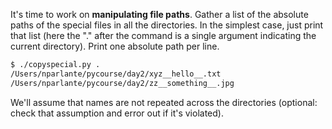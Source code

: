 It's time to work on **manipulating file paths**. Gather a list of the absolute paths of the special files in all the directories. In the simplest case, just print that list (here the "." after the command is a single argument indicating the current directory). Print one absolute path per line.
    
```bash
$ ./copyspecial.py .
/Users/nparlante/pycourse/day2/xyz__hello__.txt
/Users/nparlante/pycourse/day2/zz__something__.jpg
```    

We'll assume that names are not repeated across the directories (optional: check that assumption and error out if it's violated).

